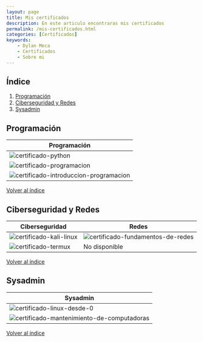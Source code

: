 ```yaml
---
layout: page 
title: Mis certificados
description: En este articulo encontraras mis certificados
permalink: /mis-certificados.html
categories: [Certificados]
keywords:
    - Dylan Meca
    - Certificados
    - Sobre mi
---
```


## Índice

1. [Programación](#programación)
2. [Ciberseguridad y Redes](#ciberseguridad-y-redes)
3. [Sysadmin](#sysadmin)

## Programación 

| Programación | 
|-------------| 
| ![certificado-python](https://dylanmeca.github.io/assets/img/certificado-python.png) | 
| ![certificado-programacion](https://dylanmeca.github.io/assets/img/certificado-programacion.png) | 
| ![certificado-introduccion-programacion](https://dylanmeca.github.io/assets/img/certificado-introduccion-programacion.png) | 

[Volver al índice](#indice)

## Ciberseguridad y Redes

| Ciberseguridad | Redes
|-------------|-------------|
| ![certificado-kali-linux](https://dylanmeca.github.io/assets/img/certificado-kali-linux.png) | ![certificado-fundamentos-de-redes](https://dylanmeca.github.io/assets/img/certificado-fundamentos-de-redes.jpg) | 
| ![certificado-termux](https://dylanmeca.github.io/assets/img/certificado-termux.png) | No disponible |

[Volver al índice](#indice)

## Sysadmin

| Sysadmin    |
|-------------|
| ![certificado-linux-desde-0](https://dylanmeca.github.io/assets/img/certificado-linux-desde-0.jpg) |
| ![certificado-mantenimiento-de-computadoras](https://dylanmeca.github.io/assets/img/certificado-mantenimiento-de-computadoras.jpg) |

[Volver al índice](#indice)
